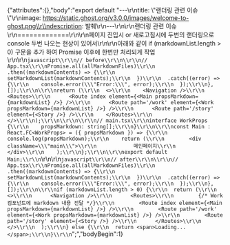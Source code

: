 {"attributes":{},"body":"export default \"---\\r\\ntitle: \\\"랜더링 관련 이슈\\\"\\r\\nimage: https://static.ghost.org/v3.0.0/images/welcome-to-ghost.png\\r\\ndescription: 발췌\\r\\n---\\r\\n\\r\\n랜더링 관련 이슈\\r\\n=============\\r\\n\\r\\n페이지 진입시 or 새로고침시에 두번의 랜더링으로 console 두번 나오는 현상이 있어서\\r\\n\\r\\n아래와 같이 if (markdownList.length > 0) 구문을 추가 하여 Promise 이후에 한번만 처리되게 작업\\r\\n\\r\\n```javascript\\r\\n// before\\r\\n\\r\\n// App.tsx\\r\\nPromise.all(allMarkdownFiles)\\r\\n  .then((markdownContents) => {\\r\\n    setMarkdownList(markdownContents);\\r\\n  })\\r\\n  .catch((error) => {\\r\\n    console.error(\\\"Error:\\\", error);\\r\\n  });\\r\\n}, []);\\r\\n\\r\\nreturn (\\r\\n  <>\\r\\n    <Navigation />\\r\\n    <Routes>\\r\\n      <Route index element={<Main propsMarkdown={markdownList} />} />\\r\\n      <Route path='/work' element={<Work propsMarkdown={markdownList} />} />\\r\\n      <Route path='/story' element={<Story />} />\\r\\n    </Routes>\\r\\n  </>\\r\\n);\\r\\n\\r\\n\\r\\n// main.tsx\\r\\ninterface WorkProps {\\r\\n    propsMarkdown: string[];\\r\\n}\\r\\n\\r\\nconst Main : React.FC<WorkProps> = ({ propsMarkdown }) => {\\r\\n    console.log(propsMarkdown);\\r\\n    return (\\r\\n        <div className=\\\"main\\\">\\r\\n            메인페이지\\r\\n        </div>\\r\\n    );\\r\\n};\\r\\n\\r\\nexport default Main;\\r\\n```\\r\\n\\r\\n```javascript\\r\\n// after\\r\\n\\r\\n// App.tsx\\r\\nPromise.all(allMarkdownFiles)\\r\\n  .then((markdownContents) => {\\r\\n    setMarkdownList(markdownContents);\\r\\n  })\\r\\n  .catch((error) => {\\r\\n    console.error(\\\"Error:\\\", error);\\r\\n  });\\r\\n}, []);\\r\\n\\r\\nif (markdownList.length > 0) {\\r\\n  return (\\r\\n    <>\\r\\n      <Navigation />\\r\\n      <Routes>\\r\\n        {/* Work 컴포넌트에 markdown 내용 전달 */}\\r\\n        <Route index element={<Main propsMarkdown={markdownList} />} />\\r\\n        <Route path='/work' element={<Work propsMarkdown={markdownList} />} />\\r\\n        <Route path='/story' element={<Story />} />\\r\\n      </Routes>\\r\\n    </>\\r\\n  );\\r\\n} else {\\r\\n  return <span>Loading...</span>;\\r\\n}\\r\\n```\";","bodyBegin":1}